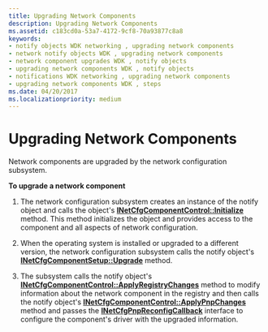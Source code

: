 ```yaml
---
title: Upgrading Network Components
description: Upgrading Network Components
ms.assetid: c183cd0a-53a7-4172-9cf8-70a93877c8a8
keywords:
- notify objects WDK networking , upgrading network components
- network notify objects WDK , upgrading network components
- network component upgrades WDK , notify objects
- upgrading network components WDK , notify objects
- notifications WDK networking , upgrading network components
- upgrading network components WDK , steps
ms.date: 04/20/2017
ms.localizationpriority: medium
---
```


# Upgrading Network Components





Network components are upgraded by the network configuration subsystem.

**To upgrade a network component**

1.  The network configuration subsystem creates an instance of the notify object and calls the object's [**INetCfgComponentControl::Initialize**](https://msdn.microsoft.com/library/windows/hardware/ff547729) method. This method initializes the object and provides access to the component and all aspects of network configuration.

2.  When the operating system is installed or upgraded to a different version, the network configuration subsystem calls the notify object's [**INetCfgComponentSetup::Upgrade**](https://msdn.microsoft.com/library/windows/hardware/ff547783) method.

3.  The subsystem calls the notify object's [**INetCfgComponentControl::ApplyRegistryChanges**](https://msdn.microsoft.com/library/windows/hardware/ff547727) method to modify information about the network component in the registry and then calls the notify object's [**INetCfgComponentControl::ApplyPnpChanges**](https://msdn.microsoft.com/library/windows/hardware/ff547726) method and passes the [**INetCfgPnpReconfigCallback**](https://msdn.microsoft.com/library/windows/hardware/ff547935) interface to configure the component's driver with the upgraded information.

 

 





